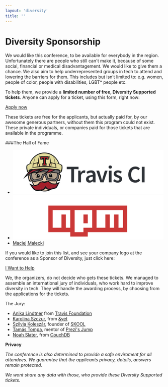 ```yaml
---
layout: 'diversity'
title: ''
---
```



# Diversity Sponsorship


We would like this conference, to be available for everybody in the region.
Unfortunately there are people who still can't make it, because of some social, financial or medical disadvantagement.
We would like to give them a chance.
We also aim to help underrepresented groups in tech to attend and lowering the barriers for them.
This includes but isn’t limited to: e.g. women, people of color, people with disabilities, LGBT* people etc.

To help them, we provide a **limited number of free, Diversity Supported tickets**.
Anyone can apply for a ticket, using this form, right now:

<div class="buy-tickets">
    <div class="ticket diversity-apply">
        <a href="https://docs.google.com/forms/d/1nWzOFlQZgKmj2LmrnQ0X-LWeIrphFv9z4FyOqivAQ5k/viewform" class="buy-button" target="_blank">Apply now</a>
    </div>
</div>

These tickets are free for the applicants, but actually paid for, by our awesome generous partners,
without them this program could not exist. These private individuals, or companies paid for those tickets
that are available in the programme.

###The Hall of Fame

<ul class="sponsor-list">
    <li>
        <a href="https://travis-ci.org">
            <img src="/images/travis-ci.png" class="tier2" />
        </a>
    </li>
    <li>
        <a href="https://www.npmjs.com/">
            <img src="/images/npm.png" class="tier2" />
        </a>
    </li>
    <li>
        <a href="https://twitter.com/maciejmalecki">Maciej Małecki</a>
    </li>
</ul>



If you would like to join this list, and see your company logo at the conference as a Sponsor of Diversity, just click here:

<div class="buy-tickets">
    <div class="ticket regular">
        <a href="https://ti.to/jsconf-bp/jsconfbp2015/with/2swarhzckgc" class="buy-button" target="_blank">I Want to Help</a>
    </div>
</div>

We, the organizers, do not decide who gets these tickets. We managed to assemble an international jury of individuals,
who work hard to improve diversity in tech. They will handle the awarding process, by choosing from the applications for the tickets.

The Jury:
- [Anika Lindtner](https://twitter.com/langziehohr) from [Travis Foundation](http://foundation.travis-ci.org/)
- [Karolina Szczur](https://twitter.com/fox), from [&yet](https://andyet.com/)
- [Szilvia Koleszár](https://www.linkedin.com/in/szkoleszar), founder of [SKOOL](http://skool.org.hu/en/)
- [Tamás Tompa](https://twitter.com/tompata), mentor of [Prezi's Jump](http://jump.prezi.com/)
- [Noah Slater](https://twitter.com/nslater), from [CouchDB](http://couchdb.apache.org/)


**Privacy**

*The conference is also determined to provide a safe enviroment for all attendees. We guarantee that the applicants privacy, details, answers remain protected.*

*We wont share any data with those, who provide these Diversity Supported tickets.*